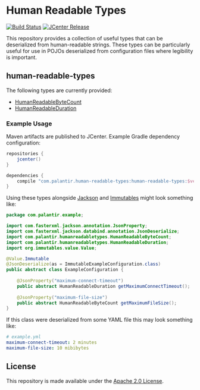 # Human Readable Types

[![Build Status](https://circleci.com/gh/palantir/human-readable-types.svg?style=shield)](https://circleci.com/gh/palantir/human-readable-types)
[![JCenter Release](https://img.shields.io/github/release/palantir/human-readable-types.svg)](
http://jcenter.bintray.com/com/palantir/human-readable-types/)

This repository provides a collection of useful types that can be deserialized from human-readable strings. These types
can be particularly useful for use in POJOs deserialized from configuration files where legibility is important.

human-readable-types
--------------------

The following types are currently provided:
* [HumanReadableByteCount](human-readable-types/src/main/java/com/palantir/humanreadabletypes/HumanReadableByteCount.java)
* [HumanReadableDuration](human-readable-types/src/main/java/com/palantir/humanreadabletypes/HumanReadableDuration.java)

### Example Usage

Maven artifacts are published to JCenter. Example Gradle dependency configuration:

```groovy
repositories {
    jcenter()
}

dependencies {
    compile "com.palantir.human-readable-types:human-readable-types:$version"
}
```

Using these types alongside [Jackson](https://github.com/FasterXML/jackson) and [Immutables](https://github.com/immutables/immutables)
might look something like:

```java
package com.palantir.example;

import com.fasterxml.jackson.annotation.JsonProperty;
import com.fasterxml.jackson.databind.annotation.JsonDeserialize;
import com.palantir.humanreadabletypes.HumanReadableByteCount;
import com.palantir.humanreadabletypes.HumanReadableDuration;
import org.immutables.value.Value;

@Value.Immutable
@JsonDeserialize(as = ImmutableExampleConfiguration.class)
public abstract class ExampleConfiguration {
    
    @JsonProperty("maximum-connect-timeout")
    public abstract HumanReadableDuration getMaximumConnectTimeout();
    
    @JsonProperty("maximum-file-size")
    public abstract HumanReadableByteCount getMaximumFileSize();
}

```

If this class were deserialized from some YAML file this may look something like:

```yaml
# example.yml
maximum-connect-timeout: 2 minutes
maximum-file-size: 10 mibibytes
```

License
-------
This repository is made available under the [Apache 2.0 License](http://www.apache.org/licenses/LICENSE-2.0). 
